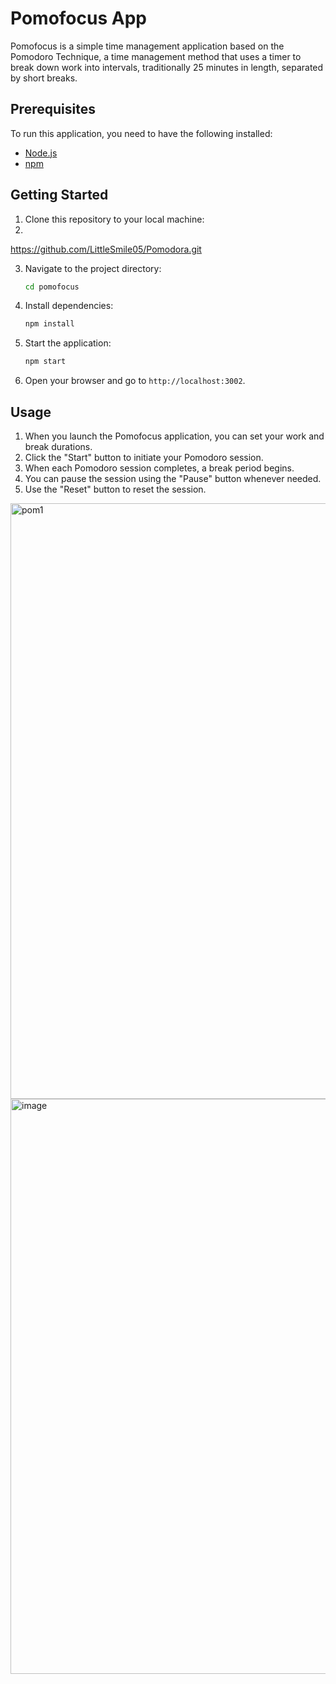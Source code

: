 
# Pomofocus App

Pomofocus is a simple time management application based on the Pomodoro Technique, a time management method that uses a timer to break down work into intervals, traditionally 25 minutes in length, separated by short breaks.

## Prerequisites

To run this application, you need to have the following installed:

- [Node.js](https://nodejs.org/en/download/)
- [npm](https://www.npmjs.com/get-npm)

## Getting Started

1. Clone this repository to your local machine:
2. 
 https://github.com/LittleSmile05/Pomodora.git
   

3. Navigate to the project directory:

    ```bash
    cd pomofocus
    ```

4. Install dependencies:

    ```bash
    npm install
    ```

5. Start the application:

    ```bash
    npm start
    ```

6. Open your browser and go to `http://localhost:3002`.

## Usage

1. When you launch the Pomofocus application, you can set your work and break durations.
2. Click the "Start" button to initiate your Pomodoro session.
3. When each Pomodoro session completes, a break period begins.
4. You can pause the session using the "Pause" button whenever needed.
5. Use the "Reset" button to reset the session.



<img width="953" alt="pom1" src="https://github.com/LittleSmile05/Pomodora/assets/111835072/0900c419-2804-4df4-b269-cee0e66913ea">
<img width="920" alt="image" src="https://github.com/LittleSmile05/Pomodora/assets/111835072/0b701a2f-2c45-45b9-8d5a-7e59e335ccc4">



